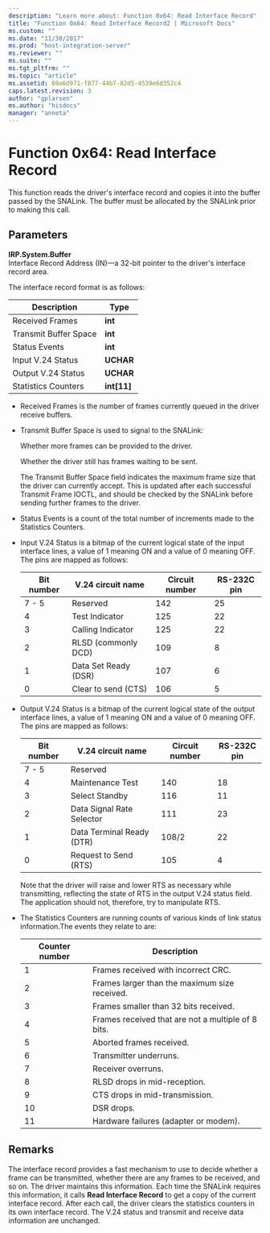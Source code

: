 ```yaml
---
description: "Learn more about: Function 0x64: Read Interface Record"
title: "Function 0x64: Read Interface Record2 | Microsoft Docs"
ms.custom: ""
ms.date: "11/30/2017"
ms.prod: "host-integration-server"
ms.reviewer: ""
ms.suite: ""
ms.tgt_pltfrm: ""
ms.topic: "article"
ms.assetid: 69a6d971-f877-44b7-82d5-4539e6d352c4
caps.latest.revision: 3
author: "gplarsen"
ms.author: "hisdocs"
manager: "anneta"
---
```

# Function 0x64: Read Interface Record
This function reads the driver's interface record and copies it into the buffer passed by the SNALink. The buffer must be allocated by the SNALink prior to making this call.  
  
## Parameters  
 **IRP.System.Buffer**  
 Interface Record Address (IN)—a 32-bit pointer to the driver's interface record area.  
  
 The interface record format is as follows:  
  
|Description|Type|  
|-----------------|----------|  
|Received Frames|**int**|  
|Transmit Buffer Space|**int**|  
|Status Events|**int**|  
|Input V.24 Status|**UCHAR**|  
|Output V.24 Status|**UCHAR**|  
|Statistics Counters|**int[11]**|  
  
-   Received Frames is the number of frames currently queued in the driver receive buffers.  
  
-   Transmit Buffer Space is used to signal to the SNALink:  
  
     Whether more frames can be provided to the driver.  
  
     Whether the driver still has frames waiting to be sent.  
  
     The Transmit Buffer Space field indicates the maximum frame size that the driver can currently accept. This is updated after each successful Transmit Frame IOCTL, and should be checked by the SNALink before sending further frames to the driver.  
  
-   Status Events is a count of the total number of increments made to the Statistics Counters.  
  
-   Input V.24 Status is a bitmap of the current logical state of the input interface lines, a value of 1 meaning ON and a value of 0 meaning OFF. The pins are mapped as follows:  
  
    |Bit number|V.24 circuit name|Circuit number|RS-232C pin|  
    |----------------|-----------------------|--------------------|------------------|  
    |7 - 5|Reserved|142|25|  
    |4|Test Indicator|125|22|  
    |3|Calling Indicator|125|22|  
    |2|RLSD (commonly DCD)|109|8|  
    |1|Data Set Ready (DSR)|107|6|  
    |0|Clear to send (CTS)|106|5|  
  
-   Output V.24 Status is a bitmap of the current logical state of the output interface lines, a value of 1 meaning ON and a value of 0 meaning OFF. The pins are mapped as follows:  
  
    |Bit number|V.24 circuit name|Circuit number|RS-232C pin|  
    |----------------|-----------------------|--------------------|------------------|  
    |7 - 5|Reserved|||  
    |4|Maintenance Test|140|18|  
    |3|Select Standby|116|11|  
    |2|Data Signal Rate Selector|111|23|  
    |1|Data Terminal Ready (DTR)|108/2|22|  
    |0|Request to Send (RTS)|105|4|  
  
     Note that the driver will raise and lower RTS as necessary while transmitting, reflecting the state of RTS in the output V.24 status field. The application should not, therefore, try to manipulate RTS.  
  
-   The Statistics Counters are running counts of various kinds of link status information.The events they relate to are:  
  
    |Counter number|Description|  
    |--------------------|-----------------|  
    |1|Frames received with incorrect CRC.|  
    |2|Frames larger than the maximum size received.|  
    |3|Frames smaller than 32 bits received.|  
    |4|Frames received that are not a multiple of 8 bits.|  
    |5|Aborted frames received.|  
    |6|Transmitter underruns.|  
    |7|Receiver overruns.|  
    |8|RLSD drops in mid-reception.|  
    |9|CTS drops in mid-transmission.|  
    |10|DSR drops.|  
    |11|Hardware failures (adapter or modem).|  
  
## Remarks  
 The interface record provides a fast mechanism to use to decide whether a frame can be transmitted, whether there are any frames to be received, and so on. The driver maintains this information. Each time the SNALink requires this information, it calls **Read Interface Record** to get a copy of the current interface record. After each call, the driver clears the statistics counters in its own interface record. The V.24 status and transmit and receive data information are unchanged.
